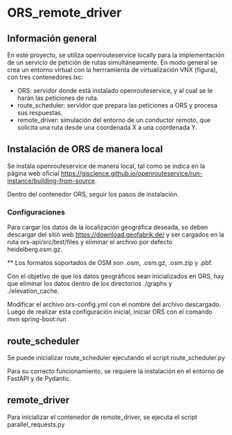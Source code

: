 # ORS_remote_driver
## Información general
En este proyecto, se utiliza openrouteservice locally para la implementación de un servicio de petición de rutas simultáneamente.
En modo general se crea un entorno virtual con la herrramienta de virtualización VNX (figura), con tres contenedores lxc:
 - ORS: servidor donde está instalado openrouteservice, y al cual se le harán las peticiones de ruta.
 - route_scheduler: servidor que prepara las peticiones a ORS y procesa sus respuestas.
 - remote_driver: simulación del entorno de un conductor remoto, que solicita una ruta desde una coordenada X a una coordenada Y.

## Instalación de ORS de manera local
Se instala openrouteservice de manera local, tal como se indica en la página web oficial https://giscience.github.io/openrouteservice/run-instance/building-from-source.

Dentro del contenedor ORS, seguir los pasos de instalación.

### Configuraciones
Para cargar los datos de la localización geográfica deseada, se deben descargar del sitio web https://download.geofabrik.de/ y ser cargados en la ruta ors-api/src/test/files y eliminar el archivo por defecto heidelberg.osm.gz.

** Los formatos soportados de OSM son .osm, .osm.gz, .osm.zip y .pbf.

Con el objetivo de que los datos geográficos sean inicializados en ORS, hay que eliminar los datos dentro de los directorios ./graphs y  ./elevation_cache.

Modificar el archivo ors-config.yml con el nombre del archivo descargado.
Luego de realizar esta configuración inicial, iniciar ORS con el comando mvn spring-boot:run

## route_scheduler
Se puede inicializar route_scheduler ejecutando el script route_scheduler.py

Para su correcto funcionamiento, se requiere la instalación en el entorno de FastAPI y de Pydantic.

## remote_driver
Para inicializar el contenedor de remote_driver, se ejecuta el script parallel_requests.py
